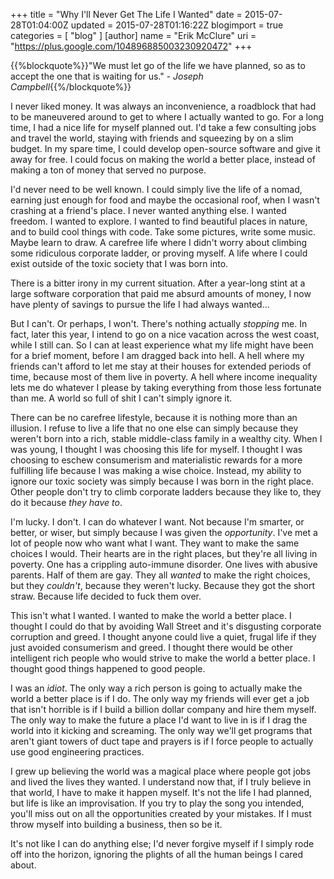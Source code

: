 +++
title = "Why I'll Never Get The Life I Wanted"
date = 2015-07-28T01:04:00Z
updated = 2015-07-28T01:16:22Z
blogimport = true 
categories = [ "blog" ]
[author]
	name = "Erik McClure"
	uri = "https://plus.google.com/104896885003230920472"
+++

{{%blockquote%}}"We must let go of the life we have planned, so as to accept the one that is waiting for us." - *Joseph Campbell*{{%/blockquote%}}

I never liked money. It was always an inconvenience, a roadblock that had to be maneuvered around to get to where I actually wanted to go. For a long time, I had a nice life for myself planned out. I'd take a few consulting jobs and travel the world, staying with friends and squeezing by on a slim budget. In my spare time, I could develop open-source software and give it away for free. I could focus on making the world a better place, instead of making a ton of money that served no purpose. 

I'd never need to be well known. I could simply live the life of a nomad, earning just enough for food and maybe the occasional roof, when I wasn't crashing at a friend's place. I never wanted anything else. I wanted freedom. I wanted to explore. I wanted to find beautiful places in nature, and to build cool things with code. Take some pictures, write some music. Maybe learn to draw. A carefree life where I didn't worry about climbing some ridiculous corporate ladder, or proving myself. A life where I could exist outside of the toxic society that I was born into.

There is a bitter irony in my current situation. After a year-long stint at a large software corporation that paid me absurd amounts of money, I now have plenty of savings to pursue the life I had always wanted...

But I can't. Or perhaps, I won't. There's nothing actually *stopping* me. In fact, later this year, I intend to go on a nice vacation across the west coast, while I still can. So I can at least experience what my life might have been for a brief moment, before I am dragged back into hell. A hell where my friends can't afford to let me stay at their houses for extended periods of time, because most of them live in poverty. A hell where income inequality lets me do whatever I please by taking everything from those less fortunate than me. A world so full of shit I can't simply ignore it.

There can be no carefree lifestyle, because it is nothing more than an illusion. I refuse to live a life that no one else can simply because they weren't born into a rich, stable middle-class family in a wealthy city. When I was young, I thought I was choosing this life for myself. I thought I was choosing to eschew consumerism and materialistic rewards for a more fulfilling life because I was making a wise choice. Instead, my ability to ignore our toxic society was simply because I was born in the right place. Other people don't try to climb corporate ladders because they like to, they do it because *they have to*.

I'm lucky. I don't. I can do whatever I want. Not because I'm smarter, or better, or wiser, but simply because I was given the *opportunity*. I've met a lot of people now who want what I want. They want to make the same choices I would. Their hearts are in the right places, but they're all living in poverty. One has a crippling auto-immune disorder. One lives with abusive parents. Half of them are gay. They all *wanted* to make the right choices, but they *couldn't*, because they weren't lucky. Because they got the short straw. Because life decided to fuck them over.

This isn't what I wanted. I wanted to make the world a better place. I thought I could do that by avoiding Wall Street and it's disgusting corporate corruption and greed. I thought anyone could live a quiet, frugal life if they just avoided consumerism and greed. I thought there would be other intelligent rich people who would strive to make the world a better place. I thought good things happened to good people.

I was an *idiot*. The only way a rich person is going to actually make the world a better place is if I do. The only way my friends will ever get a job that isn't horrible is if I build a billion dollar company and hire them myself. The only way to make the future a place I'd want to live in is if I drag the world into it kicking and screaming. The only way we'll get programs that aren't giant towers of duct tape and prayers is if I force people to actually use good engineering practices.

I grew up believing the world was a magical place where people got jobs and lived the lives they wanted. I understand now that, if I truly believe in that world, I have to make it happen myself. It's not the life I had planned, but life is like an improvisation. If you try to play the song you intended, you'll miss out on all the opportunities created by your mistakes. If I must throw myself into building a business, then so be it.

It's not like I can do anything else; I'd never forgive myself if I simply rode off into the horizon, ignoring the plights of all the human beings I cared about.
